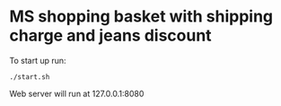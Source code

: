 # MS shopping basket with shipping charge and jeans discount
To start up run:

```
./start.sh
```

Web server will run at 127.0.0.1:8080
